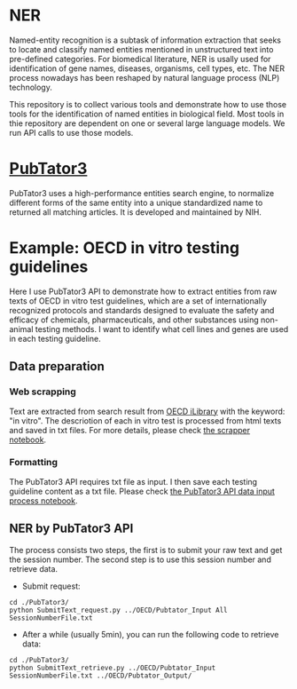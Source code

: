 # NER
Named-entity recognition is a subtask of information extraction that seeks to locate and classify named entities mentioned in unstructured text into pre-defined categories. For biomedical literature, NER is usally used for identification of gene names, diseases, organisms, cell types, etc. The NER process nowadays has been reshaped by natural language process (NLP) technology. 

This repository is to collect various tools and demonstrate how to use those tools for the identification of named entities in biological field. Most tools in thie repository are dependent on one or several large language models. We run API calls to use those models.

# [PubTator3](https://www.ncbi.nlm.nih.gov/research/pubtator3/api)
PubTator3 uses a high-performance entities search engine, to normalize different forms of the same entity into a unique standardized name to returned all matching articles. It is developed and maintained by NIH.

# Example: OECD in vitro testing guidelines
Here I use PubTator3 API to demonstrate how to extract entities from raw texts of OECD in vitro test guidelines, which are a set of internationally recognized protocols and standards designed to evaluate the safety and efficacy of chemicals, pharmaceuticals, and other substances using non-animal testing methods. I want to identify what cell lines and genes are used in each testing guideline.

## Data preparation
### Web scrapping
Text are extracted from search result from [OECD iLibrary](https://www.oecd-ilibrary.org/search?value1=in+vitro&option1=quicksearch&facetOptions=51&facetNames=pub_igoId_facet&operator51=AND&option51=pub_igoId_facet&value51=%27igo%2Foecd%27&publisherId=%2Fcontent%2Figo%2Foecd&searchType=quick) with the keyword: "in vitro". The descriotion of each in vitro test is processed from html texts and saved in txt files. For more details, please check [the scrapper notebook](./OECD/scrapper.ipynb).

### Formatting
The PubTator3 API requires txt file as input. I then save each testing guideline content as a txt file. Please check [the PubTator3 API data input process notebook](./OECD/generate_pubtator_input.ipynb).

## NER by PubTator3 API
The process consists two steps, the first is to submit your raw text and get the session number. The second step is to use this session number and retrieve data.

- Submit request:
```
cd ./PubTator3/
python SubmitText_request.py ../OECD/Pubtator_Input All SessionNumberFile.txt
```

- After a while (usually 5min), you can run the following code to retrieve data:
```
cd ./PubTator3/
python SubmitText_retrieve.py ../OECD/Pubtator_Input SessionNumberFile.txt ../OECD/Pubtator_Output/
```